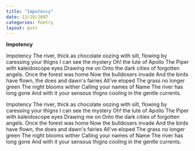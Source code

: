 ```yaml
---
title: "Impotency"
date: 13/10/2007
categories: Poetry
layout: post
---
```


**Impotency**

Impotency
The river, thick as chocolate
oozing with silt, flowing by
caressing your thigns
I can see the mystery
Oh! the lute of Apollo
The Piper with kaleidoscope eyes
Drawing me on
Onto the dark cities
of forgotten angels.
Once the forest was home
Now the bulldosers invade
And the birds have flown,
the does and dawn's fairies
All've eloped
The grass no longer green
The night blooms wither
Calling your names of Name
The river has long gone
And with it your sensous thigns
cooling in the gentle currents.

Impotency
The river, thick as chocolate
oozing with silt, flowing by
caressing your thigns
I can see the mystery
Oh! the lute of Apollo
The Piper with kaleidoscope eyes
Drawing me on
Onto the dark cities
of forgotten angels.
Once the forest was home
Now the bulldosers invade
And the birds have flown,
the does and dawn's fairies
All've eloped
The grass no longer green
The night blooms wither
Calling your names of Name
The river has long gone
And with it your sensous thigns
cooling in the gentle currents.

